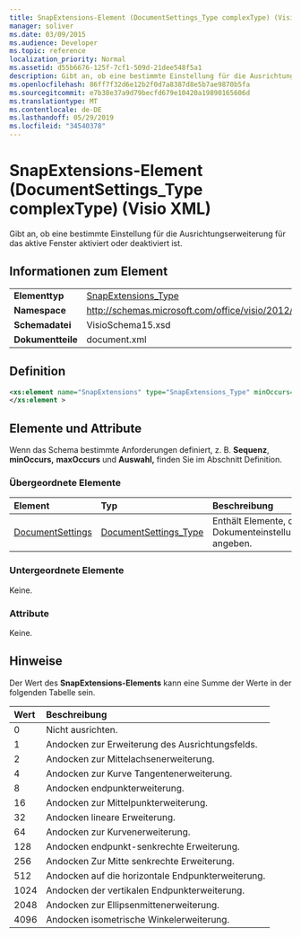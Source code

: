 ```yaml
---
title: SnapExtensions-Element (DocumentSettings_Type complexType) (Visio XML)
manager: soliver
ms.date: 03/09/2015
ms.audience: Developer
ms.topic: reference
localization_priority: Normal
ms.assetid: d55b6676-125f-7cf1-509d-21dee548f5a1
description: Gibt an, ob eine bestimmte Einstellung für die Ausrichtungserweiterung für das aktive Fenster aktiviert oder deaktiviert ist.
ms.openlocfilehash: 86ff7f32d6e12b2f0d7a8387d8e5b7ae9870b5fa
ms.sourcegitcommit: e7b38e37a9d79becfd679e10420a19890165606d
ms.translationtype: MT
ms.contentlocale: de-DE
ms.lasthandoff: 05/29/2019
ms.locfileid: "34540378"
---
```

# <a name="snapextensions-element-documentsettings_type-complextype-visio-xml"></a>SnapExtensions-Element (DocumentSettings_Type complexType) (Visio XML)

Gibt an, ob eine bestimmte Einstellung für die Ausrichtungserweiterung für das aktive Fenster aktiviert oder deaktiviert ist. 
  
## <a name="element-information"></a>Informationen zum Element

|||
|:-----|:-----|
|**Elementtyp** <br/> |[SnapExtensions_Type](snapextensions_type-complextypevisio-xml.md) <br/> |
|**Namespace** <br/> |http://schemas.microsoft.com/office/visio/2012/main  <br/> |
|**Schemadatei** <br/> |VisioSchema15.xsd  <br/> |
|**Dokumentteile** <br/> |document.xml  <br/> |
   
## <a name="definition"></a>Definition

```XML
<xs:element name="SnapExtensions" type="SnapExtensions_Type" minOccurs="0" maxOccurs="1" >
</xs:element >
```

## <a name="elements-and-attributes"></a>Elemente und Attribute

Wenn das Schema bestimmte Anforderungen definiert, z. B. **Sequenz**, **minOccurs,** **maxOccurs** und **Auswahl,** finden Sie im Abschnitt Definition. 
  
### <a name="parent-elements"></a>Übergeordnete Elemente

|**Element**|**Typ**|**Beschreibung**|
|:-----|:-----|:-----|
|[DocumentSettings](documentsettings-element-visiodocument_type-complextypevisio-xml.md) <br/> |[DocumentSettings_Type](documentsettings_type-complextypevisio-xml.md) <br/> |Enthält Elemente, die Dokumenteinstellungen angeben.  <br/> |
   
### <a name="child-elements"></a>Untergeordnete Elemente

Keine.
  
### <a name="attributes"></a>Attribute

Keine.
  
## <a name="remarks"></a>Hinweise

Der Wert des **SnapExtensions-Elements** kann eine Summe der Werte in der folgenden Tabelle sein. 
  
|**Wert**|**Beschreibung**|
|:-----|:-----|
|0  <br/> |Nicht ausrichten.  <br/> |
|1  <br/> |Andocken zur Erweiterung des Ausrichtungsfelds.  <br/> |
|2  <br/> |Andocken zur Mittelachsenerweiterung.  <br/> |
|4   <br/> |Andocken zur Kurve Tangentenerweiterung.  <br/> |
|8   <br/> |Andocken endpunkterweiterung.  <br/> |
|16   <br/> |Andocken zur Mittelpunkterweiterung.  <br/> |
|32  <br/> |Andocken lineare Erweiterung.  <br/> |
|64  <br/> |Andocken zur Kurvenerweiterung.  <br/> |
|128  <br/> |Andocken endpunkt-senkrechte Erweiterung.  <br/> |
|256  <br/> |Andocken Zur Mitte senkrechte Erweiterung.  <br/> |
|512  <br/> |Andocken auf die horizontale Endpunkterweiterung.  <br/> |
|1024  <br/> |Andocken der vertikalen Endpunkterweiterung.  <br/> |
|2048  <br/> |Andocken zur Ellipsenmittenerweiterung.  <br/> |
|4096  <br/> |Andocken isometrische Winkelerweiterung.  <br/> |
   


